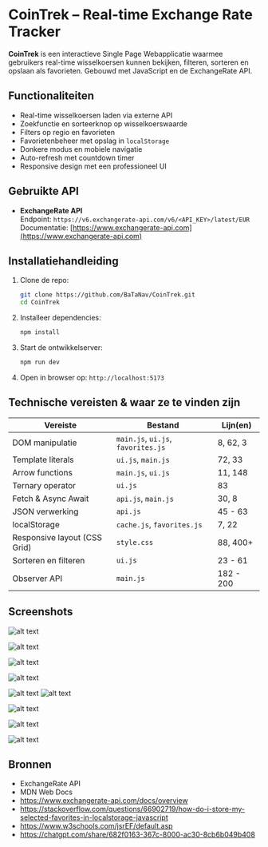 
# CoinTrek – Real-time Exchange Rate Tracker

**CoinTrek** is een interactieve Single Page Webapplicatie waarmee gebruikers real-time wisselkoersen kunnen bekijken, filteren, sorteren en opslaan als favorieten. Gebouwd met JavaScript en de ExchangeRate API.

## Functionaliteiten

- Real-time wisselkoersen laden via externe API
- Zoekfunctie en sorteerknop op wisselkoerswaarde
- Filters op regio en favorieten
- Favorietenbeheer met opslag in `localStorage`
- Donkere modus en mobiele navigatie
- Auto-refresh met countdown timer
- Responsive design met een professioneel UI

## Gebruikte API

- **ExchangeRate API**  
  Endpoint: `https://v6.exchangerate-api.com/v6/<API_KEY>/latest/EUR`  
  Documentatie: [https://www.exchangerate-api.com](https://www.exchangerate-api.com)

## Installatiehandleiding

1. Clone de repo:
   ```bash
   git clone https://github.com/BaTaNav/CoinTrek.git
   cd CoinTrek
   ```

2. Installeer dependencies:
   ```bash
   npm install
   ```

3. Start de ontwikkelserver:
   ```bash
   npm run dev
   ```

4. Open in browser op: `http://localhost:5173`

## Technische vereisten & waar ze te vinden zijn

| Vereiste                        | Bestand         | Lijn(en) |
|------------------------------- |------------------|----------|
| DOM manipulatie                | `main.js`, `ui.js`, `favorites.js` | 8, 62, 3 |
| Template literals              | `ui.js`, `main.js` | 72, 33 |
| Arrow functions                | `main.js`, `ui.js` | 11, 148 |
| Ternary operator               | `ui.js` | 83 |
| Fetch & Async Await            | `api.js`, `main.js` | 30, 8 |
| JSON verwerking                | `api.js` | 45 - 63 |
| localStorage                   | `cache.js`, `favorites.js` | 7, 22 |
| Responsive layout (CSS Grid)   | `style.css` | 88, 400+ |
| Sorteren en filteren           | `ui.js` | 23 - 61 |
| Observer API                   | `main.js` | 182 - 200 |


## Screenshots

![alt text](image.png)

![alt text](image-1.png)

![alt text](image-2.png)

![alt text](image-7.png)

![alt text](image-3.png) ![alt text](image-8.png)

![alt text](image-4.png)

![alt text](image-5.png)

![alt text](image-6.png)


## Bronnen

- ExchangeRate API
- MDN Web Docs
- https://www.exchangerate-api.com/docs/overview
- https://stackoverflow.com/questions/66902719/how-do-i-store-my-selected-favorites-in-localstorage-javascript
- https://www.w3schools.com/jsrEF/default.asp
- https://chatgpt.com/share/682f0163-367c-8000-ac30-8cb6b049b408

